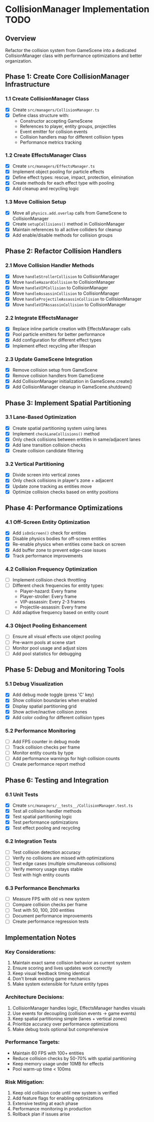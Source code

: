 # CollisionManager Implementation TODO

## Overview
Refactor the collision system from GameScene into a dedicated CollisionManager class with performance optimizations and better organization.

## Phase 1: Create Core CollisionManager Infrastructure

### 1.1 Create CollisionManager Class
- [x] Create `src/managers/CollisionManager.ts`
- [x] Define class structure with:
  - Constructor accepting GameScene
  - References to player, entity groups, projectiles
  - Event emitter for collision events
  - Collision handlers map for different collision types
  - Performance metrics tracking

### 1.2 Create EffectsManager Class
- [x] Create `src/managers/EffectsManager.ts`
- [x] Implement object pooling for particle effects
- [x] Define effect types: rescue, impact, protection, elimination
- [x] Create methods for each effect type with pooling
- [x] Add cleanup and recycling logic

### 1.3 Move Collision Setup
- [x] Move all `physics.add.overlap` calls from GameScene to CollisionManager
- [x] Create `setupCollisions()` method in CollisionManager
- [x] Maintain references to all active colliders for cleanup
- [x] Add enable/disable methods for collision groups

## Phase 2: Refactor Collision Handlers

### 2.1 Move Collision Handler Methods
- [x] Move `handleStrollerCollision` to CollisionManager
- [x] Move `handleHazardCollision` to CollisionManager
- [x] Move `handleVIPCollision` to CollisionManager
- [x] Move `handleAssassinCollision` to CollisionManager
- [x] Move `handleProjectileAssassinCollision` to CollisionManager
- [x] Move `handleVIPAssassinCollision` to CollisionManager

### 2.2 Integrate EffectsManager
- [x] Replace inline particle creation with EffectsManager calls
- [x] Pool particle emitters for better performance
- [x] Add configuration for different effect types
- [x] Implement effect recycling after lifespan

### 2.3 Update GameScene Integration
- [x] Remove collision setup from GameScene
- [x] Remove collision handlers from GameScene
- [x] Add CollisionManager initialization in GameScene.create()
- [x] Add CollisionManager cleanup in GameScene.shutdown()

## Phase 3: Implement Spatial Partitioning

### 3.1 Lane-Based Optimization
- [x] Create spatial partitioning system using lanes
- [x] Implement `checkLaneCollisions()` method
- [x] Only check collisions between entities in same/adjacent lanes
- [x] Add lane transition collision checks
- [x] Create collision candidate filtering

### 3.2 Vertical Partitioning
- [x] Divide screen into vertical zones
- [x] Only check collisions in player's zone + adjacent
- [x] Update zone tracking as entities move
- [x] Optimize collision checks based on entity positions

## Phase 4: Performance Optimizations

### 4.1 Off-Screen Entity Optimization
- [x] Add `isOnScreen()` check for entities
- [x] Disable physics bodies for off-screen entities
- [x] Re-enable physics when entities come back on screen
- [x] Add buffer zone to prevent edge-case issues
- [x] Track performance improvements

### 4.2 Collision Frequency Optimization
- [ ] Implement collision check throttling
- [ ] Different check frequencies for entity types:
  - Player-hazard: Every frame
  - Player-stroller: Every frame
  - VIP-assassin: Every 2-3 frames
  - Projectile-assassin: Every frame
- [ ] Add adaptive frequency based on entity count

### 4.3 Object Pooling Enhancement
- [ ] Ensure all visual effects use object pooling
- [ ] Pre-warm pools at scene start
- [ ] Monitor pool usage and adjust sizes
- [ ] Add pool statistics for debugging

## Phase 5: Debug and Monitoring Tools

### 5.1 Debug Visualization
- [x] Add debug mode toggle (press 'C' key)
- [x] Show collision boundaries when enabled
- [x] Display spatial partitioning grid
- [x] Show active/inactive collision zones
- [x] Add color coding for different collision types

### 5.2 Performance Monitoring
- [ ] Add FPS counter in debug mode
- [ ] Track collision checks per frame
- [ ] Monitor entity counts by type
- [ ] Add performance warnings for high collision counts
- [ ] Create performance report method

## Phase 6: Testing and Integration

### 6.1 Unit Tests
- [x] Create `src/managers/__tests__/CollisionManager.test.ts`
- [x] Test all collision handler methods
- [x] Test spatial partitioning logic
- [x] Test performance optimizations
- [x] Test effect pooling and recycling

### 6.2 Integration Tests
- [ ] Test collision detection accuracy
- [ ] Verify no collisions are missed with optimizations
- [ ] Test edge cases (multiple simultaneous collisions)
- [ ] Verify memory usage stays stable
- [ ] Test with high entity counts

### 6.3 Performance Benchmarks
- [ ] Measure FPS with old vs new system
- [ ] Compare collision checks per frame
- [ ] Test with 50, 100, 200 entities
- [ ] Document performance improvements
- [ ] Create performance regression tests

## Implementation Notes

### Key Considerations:
1. Maintain exact same collision behavior as current system
2. Ensure scoring and lives updates work correctly
3. Keep visual feedback timing identical
4. Don't break existing game mechanics
5. Make system extensible for future entity types

### Architecture Decisions:
1. CollisionManager handles logic, EffectsManager handles visuals
2. Use events for decoupling (collision events → game events)
3. Keep spatial partitioning simple (lanes + vertical zones)
4. Prioritize accuracy over performance optimizations
5. Make debug tools optional but comprehensive

### Performance Targets:
- Maintain 60 FPS with 100+ entities
- Reduce collision checks by 50-70% with spatial partitioning
- Keep memory usage under 10MB for effects
- Pool warm-up time < 100ms

### Risk Mitigation:
1. Keep old collision code until new system is verified
2. Add feature flags for enabling optimizations
3. Extensive testing at each phase
4. Performance monitoring in production
5. Rollback plan if issues arise